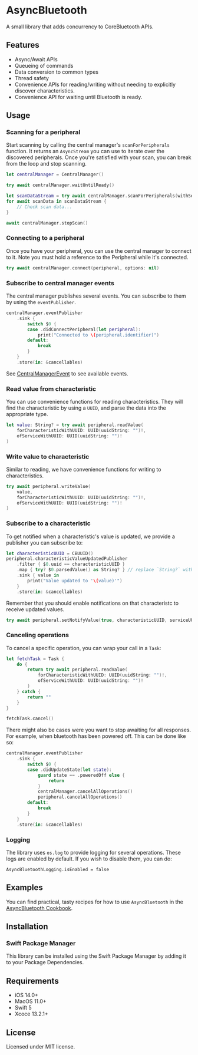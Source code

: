 # AsyncBluetooth
A small library that adds concurrency to CoreBluetooth APIs.

## Features
- Async/Await APIs
- Queueing of commands
- Data conversion to common types
- Thread safety
- Convenience APIs for reading/writing without needing to explicitly discover characteristics.
- Convenience API for waiting until Bluetooth is ready.

## Usage

### Scanning for a peripheral

Start scanning by calling the central manager's `scanForPeripherals` 
function. It returns an `AsyncStream` you can use to iterate over the 
discovered peripherals. Once you're satisfied with your scan, you can 
break from the loop and stop scanning.

```swift
let centralManager = CentralManager()

try await centralManager.waitUntilReady()

let scanDataStream = try await centralManager.scanForPeripherals(withServices: nil)
for await scanData in scanDataStream {
    // Check scan data...
}

await centralManager.stopScan()
```
### Connecting to a peripheral

Once you have your peripheral, you can use the central manager to connect 
to it. Note you must hold a reference to the Peripheral while it's 
connected.

```swift
try await centralManager.connect(peripheral, options: nil)
```

### Subscribe to central manager events

The central manager publishes several events. You can subscribe to them by using the `eventPublisher`.

```swift
centralManager.eventPublisher
    .sink {
        switch $0 {
        case .didConnectPeripheral(let peripheral):
            print("Connected to \(peripheral.identifier)")
        default:
            break
        }
    }
    .store(in: &cancellables)
```

See [CentralManagerEvent](Sources/CentralManager/CentralManagerEvent.swift) to see available events.


### Read value from characteristic

You can use convenience functions for reading characteristics. They will find the characteristic by using a `UUID`, and 
parse the data into the appropriate type.

```swift
let value: String? = try await peripheral.readValue(
    forCharacteristicWithUUID: UUID(uuidString: "")!,
    ofServiceWithUUID: UUID(uuidString: "")!
)

```

### Write value to characteristic

Similar to reading, we have convenience functions for writing to characteristics.

```swift
try await peripheral.writeValue(
    value,
    forCharacteristicWithUUID: UUID(uuidString: "")!,
    ofServiceWithUUID: UUID(uuidString: "")!
)

```

### Subscribe to a characteristic

To get notified when a characteristic's value is updated, we provide a publisher you can subscribe to:

```swift
let characteristicUUID = CBUUID()
peripheral.characteristicValueUpdatedPublisher
    .filter { $0.uuid == characteristicUUID }
    .map { try? $0.parsedValue() as String? } // replace `String?` with your type
    .sink { value in
        print("Value updated to '\(value)'")
    }
    .store(in: &cancellables)
```

Remember that you should enable notifications on that characteristc to receive updated values.

```swift
try await peripheral.setNotifyValue(true, characteristicUUID, serviceUUID)
```

### Canceling operations

To cancel a specific operation, you can wrap your call in a `Task`:

```swift
let fetchTask = Task {
    do {
        return try await peripheral.readValue(
            forCharacteristicWithUUID: UUID(uuidString: "")!,
            ofServiceWithUUID: UUID(uuidString: "")!
        )
    } catch {
        return ""
    }
}

fetchTask.cancel()
```

There might also be cases were you want to stop awaiting for all responses. For example, when bluetooth has been powered off. This can be done like so:

```swift
centralManager.eventPublisher
    .sink {
        switch $0 {
        case .didUpdateState(let state):
            guard state == .poweredOff else {
                return
            }
            centralManager.cancelAllOperations()
            peripheral.cancelAllOperations()
        default:
            break
        }
    }
    .store(in: &cancellables)
```

### Logging

The library uses `os.log` to provide logging for several operations. These logs are enabled by default. If you wish to disable them, you can do:

```
AsyncBluetoothLogging.isEnabled = false
```

## Examples

You can find practical, tasty recipes for how to use `AsyncBluetooth` in the 
[AsyncBluetooth Cookbook](https://github.com/manolofdez/AsyncBluetoothCookbook).

## Installation

### Swift Package Manager

This library can be installed using the Swift Package Manager by adding it 
to your Package Dependencies.

## Requirements

- iOS 14.0+
- MacOS 11.0+
- Swift 5
- Xcoce 13.2.1+

## License

Licensed under MIT license.
